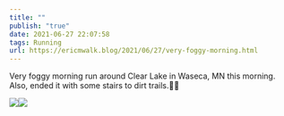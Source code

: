 ```yaml
---
title: ""
publish: "true"
date: 2021-06-27 22:07:58
tags: Running
url: https://ericmwalk.blog/2021/06/27/very-foggy-morning.html
---
```


Very foggy morning run around Clear Lake in Waseca, MN this morning. Also, ended it with some stairs to dirt trails.🏃🏼

![](https://ericmwalk.blog/uploads/2021/990b880767.jpg)![](https://ericmwalk.blog/uploads/2021/77d66f27d8.jpg)